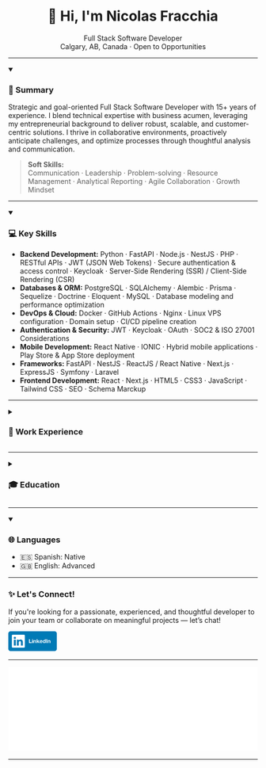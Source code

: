 <h1 align="center">👋 Hi, I'm Nicolas Fracchia</h1>

<p align="center">
  Full Stack Software Developer
  <br/>
  Calgary, AB, Canada · Open to Opportunities
</p>

---

<details open>
    <summary> <h3>🧠 Summary</h3> </summary>

Strategic and goal-oriented Full Stack Software Developer with 15+ years of experience. I blend technical expertise with business acumen, leveraging my entrepreneurial background to deliver robust, scalable, and customer-centric solutions. I thrive in collaborative environments, proactively anticipate challenges, and optimize processes through thoughtful analysis and communication.

> **Soft Skills:**  
Communication · Leadership · Problem-solving · Resource Management · Analytical Reporting · Agile Collaboration · Growth Mindset

</details>

---

<details open>
    <summary> <h3>💻 Key Skills</h3> </summary>

- **Backend Development:** Python · FastAPI · Node.js · NestJS · PHP · RESTful APIs · JWT (JSON Web Tokens) · Secure authentication & access control · Keycloak · Server-Side Rendering (SSR) / Client-Side Rendering (CSR)  
- **Databases & ORM:** PostgreSQL · SQLAlchemy · Alembic · Prisma · Sequelize · Doctrine · Eloquent · MySQL · Database modeling and performance optimization
- **DevOps & Cloud:** Docker · GitHub Actions · Nginx · Linux VPS configuration · Domain setup · CI/CD pipeline creation
- **Authentication & Security:** JWT · Keycloak · OAuth · SOC2 & ISO 27001 Considerations  
- **Mobile Development:** React Native · IONIC · Hybrid mobile applications · Play Store & App Store deployment
- **Frameworks:** FastAPI · NestJS · ReactJS / React Native · Next.js · ExpressJS · Symfony · Laravel
- **Frontend Development:** React · Next.js · HTML5 · CSS3 · JavaScript · Tailwind CSS · SEO · Schema Marckup  

</details>

---

<details>
    <summary> <h3>💼 Work Experience</h3> </summary>

#### 🔸 **Full-Stack Software Developer | Part-time | Y-Swipe**
###### Calgary, AB, Canada | December 2024 – Present
<details>
    <summary>Experience details:</summary>

- Developing and maintaining a high-performance API for Y-Swipe using Python, FastAPI, SQLAlchemy ORM and Alembic for migrations, and PostgreSQL.
- Implementing secure authentication and access control mechanisms using Keycloak.
- Containerizing backend services using Docker to streamline development and deployment workflows.
- Analyzing business requirements to design scalable data models and ensure long-term platform adaptability.
- Optimizing backend architecture for performance, maintainability, and scalability.
- Collaborating with product and engineering teams to align development efforts with business goals.
- Contributing to the platform's security strategy, with considerations for SOC2 and ISO 27001 compliance.
- Participating in sprint planning, standups, and retrospectives within a Scrum framework using Jira.
- Coordinating with frontend developers and other stakeholders in a cross-functional team environment.
- Proactively identifying opportunities for technical and process improvements to support product growth.  

</details>  

> ###### _**Tech Stack:**  Python · FastAPI · SQLAlchemy ORM · Alembic (migrations) · PostgreSQL · Docker · Keycloak · Jira · Scrum_

#### 🔸 **Full-Stack Software Developer | Short-term contract | Communet**
###### Calgary, AB, Canada | December 2024 – March 2025
<details>
    <summary>Experience details:</summary>

- Designed and developed a RESTful API for a networking and community platform using NestJS, Prisma ORM, and PostgreSQL.
- Implemented secure user authentication and authorization using JWT.
- Integrated backend services seamlessly into a Next.js frontend application, ensuring smooth data flow and consistency.
- Developed and maintained a CI/CD pipeline with GitHub Actions to automate deployment workflows for both frontend and backend projects.
- Configured and optimized a Linux-based VPS server, deploying the platform using Nginx for efficient hosting.
- Managed domain configuration in GoDaddy, linking custom domains to the VPS server.
- Conducted database modeling and performance optimization to support scalable platform features.
- Ensured code quality and maintainability by applying clean architecture principles and modular design patterns.
- Collaborated in a cross-functional Scrum team, participating in sprint planning, code reviews, and daily standups.
- Delivered production-ready software under tight deadlines.  

</details>  

> ###### _**Tech Stack:**  NestJS · Prisma ORM · PostgreSQL · JWT · Next.js · GitHub Actions (CI/CD) · Nginx · Linux VPS · GoDaddy · Scrum_

#### 🔸 **Full-Stack Software Developer | PathwayPro**
###### Calgary, AB, Canada | September 2024 – November 2024
<details>
    <summary>Experience details:</summary>

- Developed responsive UI components using ReactJS and NextJS, integrating RESTful APIs.
- Built a CMS with JWT authentication, enabling dynamic content management and client usability.
- Combined Server-Side Rendering (SSR) and Client-Side Rendering (CSR) to optimize UX and SEO.
- Collaborated with multicultural Agile teams, actively participating in Scrum ceremonies.

</details>  

> ###### _**Tech Stack:** ReactJS · NextJS · Node.js · NestJS · Prisma ORM · PostgreSQL · JWT · Docker · GitHub Actions · Scrum_

#### 🔸 **Full-Stack Developer | Independent Contractor**
###### Calgary, AB & Buenos Aires, Argentina | August 2019 – August 2023
<details>
    <summary>Experience details:</summary>

- Designed and developed custom Progressive Web Apps (PWAs) and responsive websites for diverse clients.
- Implemented and optimized RESTful APIs to enhance backend service interactions.
- Built hybrid mobile applications using React Native, deployed on both Google Play and App Store.
- Developed stock management and shipment tracking solutions for a sublimation factory, synchronizing with e-commerce platforms.
- Created and maintained specialized CMS solutions for journalists in various industries.  

</details>  

> ###### _**Tech Stack:** React Native · JavaScript · HTML/CSS · REST APIs · PostgreSQL · WordPress · CMS tools · PWA_

#### 🔸 **Co-founder & Full-Stack Software Developer | Proweb Solutions**
###### Buenos Aires, Argentina | January 2018 – August 2019
<details>
    <summary>Experience details:</summary>

- Managed client requirements and collaborated with the design team to deliver intuitive web and mobile solutions.
- Created responsive websites and mobile apps, deployed to the Play Store and App Store.
- Developed internal tools, including CMS, intranets, and extranets, integrating Google and third-party APIs.
- Educated clients with diverse technical knowledge on product use and maintenance.
- Led meetings to present technical solutions and roadmaps to stakeholders.  

</details>  

> ###### _**Tech Stack:**  JavaScript · HTML/CSS · React Native · Google APIs · CMS · Play Store & App Store deployment_

#### 🔸 **Senior Full-Stack Software Developer | BDT Global SRL/Ltd.**
###### Buenos Aires, Argentina | November 2014 – May 2019
<details>
    <summary>Experience details:</summary>

- Engineered enterprise applications for insurance, public energy, and healthcare sectors using JavaScript, PHP, and Node.js.
- Improved processing speeds and reporting systems for internal applications.
- Designed integrated systems for insurance companies, enhancing CMS capabilities for claims processing.
- Built mobile apps and web solutions tailored to enterprise requirements.
- Mentored new team members, ensuring high-quality software development practices.  

</details>  

> ###### _**Tech Stack:** JavaScript · PHP · Node.js · MySQL · Enterprise CMS · Mobile App Development_

#### 🔸 **Intermediate Full-Stack Software Developer | DOMO Solutions SRL/Ltd.**
###### Buenos Aires, Argentina | November 2011 – July 2014
<details>
    <summary>Experience details:</summary>

- Developed custom full-stack CMS solutions using HTML, CSS, JavaScript, AJAX, and MySQL.
- Integrated SOAP web services for government websites, ensuring secure data exchange.
- Utilized frameworks like Zen Framework, Drupal, and WordPress for diverse client projects.
- Collaborated with clients to enhance system functionalities and address unique requirements.  

</details>  

> ###### _**Tech Stack:** HTML · CSS · JavaScript · AJAX · MySQL · SOAP Web Services · Zend Framework · Drupal · WordPress_

</details>

---

<details>
    <summary> <h3>🎓 Education</h3> </summary>

**Full-Stack Software developer Bootcamp (intensive)**  
_University of Calgary, CA, AB (Robo Garden) | September 2023 to March 2024_

**Course in React – Hooks, Router, Redux, NextJS**  
_Distance learning (Udemy) | January 2022 to March 2022_

**Course in Mobile App Development with React Native**  
_distance learning (edX - Harvard University) | January 2020 to February 2020_

**Course in Advanced JavaScript**  
_IT Master Academy, Argentina | January 2015 to March 2015_  

**Course in PHP – Object-Oriented Programming**
_Educacion IT, Argentina | January 2012 to January 2012_  

**Certificate in Intermediate (B1) General English as a Foreign Language (exchange student)**
_LAL Language Centres, Torquay, UK | January 2011 to February 2011_  

**Certificate in Web Development**  
_A.U.B.A, Argentina | January 2010 to October 2010_  

</details>

---

<details open>
    <summary> <h3>🌐 Languages</h3> </summary>

- 🇪🇸 Spanish: Native  
- 🇬🇧 English: Advanced 

</details>

---

### ✨ Let's Connect!

If you're looking for a passionate, experienced, and thoughtful developer to join your team or collaborate on meaningful projects — let’s chat!

[<img src="LinkedIn.png" height="40">](https://linkedin.com/in/nicolasfracchia)

---

<p align="center">
  <img src="github-metrics.svg" alt="Recently used languages" />
</p>

---
